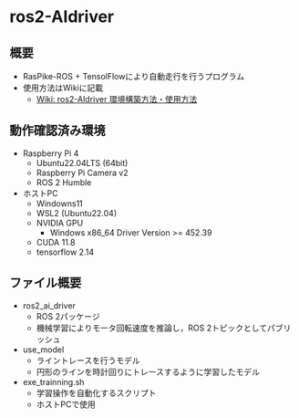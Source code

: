 # ros2-AIdriver

## 概要
- RasPike-ROS + TensolFlowにより自動走行を行うプログラム
- 使用方法はWikiに記載
    - [Wiki: ros2-AIdriver 環境構築方法・使用方法](https://github.com/Hiyama1026/raspike-ros/wiki/ros2%E2%80%90AIdriver)

## 動作確認済み環境
- Raspberry Pi 4
    - Ubuntu22.04LTS (64bit)
    - Raspberry Pi Camera v2
    - ROS 2 Humble
- ホストPC
    - Windowns11
    - WSL2 (Ubuntu22.04)
    - NVIDIA GPU
        - Windows x86_64 Driver Version >= 452.39
    - CUDA 11.8
    - tensorflow 2.14

## ファイル概要
- ros2_ai_driver
    - ROS 2パッケージ
    - 機械学習によりモータ回転速度を推論し，ROS 2トピックとしてパブリッシュ
- use_model
    - ライントレースを行うモデル
    - 円形のラインを時計回りにトレースするように学習したモデル
- exe_trainning.sh
    - 学習操作を自動化するスクリプト
    - ホストPCで使用
